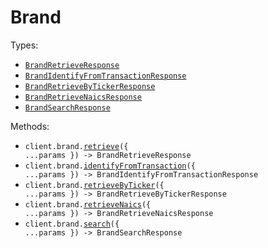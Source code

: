 # Brand

Types:

- <code><a href="./src/resources/brand.ts">BrandRetrieveResponse</a></code>
- <code><a href="./src/resources/brand.ts">BrandIdentifyFromTransactionResponse</a></code>
- <code><a href="./src/resources/brand.ts">BrandRetrieveByTickerResponse</a></code>
- <code><a href="./src/resources/brand.ts">BrandRetrieveNaicsResponse</a></code>
- <code><a href="./src/resources/brand.ts">BrandSearchResponse</a></code>

Methods:

- <code title="get /brand/retrieve">client.brand.<a href="./src/resources/brand.ts">retrieve</a>({ ...params }) -> BrandRetrieveResponse</code>
- <code title="get /brand/transaction_identifier">client.brand.<a href="./src/resources/brand.ts">identifyFromTransaction</a>({ ...params }) -> BrandIdentifyFromTransactionResponse</code>
- <code title="get /brand/retrieve-by-ticker">client.brand.<a href="./src/resources/brand.ts">retrieveByTicker</a>({ ...params }) -> BrandRetrieveByTickerResponse</code>
- <code title="get /brand/naics">client.brand.<a href="./src/resources/brand.ts">retrieveNaics</a>({ ...params }) -> BrandRetrieveNaicsResponse</code>
- <code title="get /brand/search">client.brand.<a href="./src/resources/brand.ts">search</a>({ ...params }) -> BrandSearchResponse</code>
